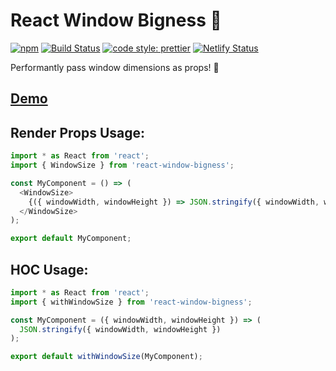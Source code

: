 # React Window Bigness 📏

[![npm](https://img.shields.io/npm/v/react-window-bigness.svg)](https://www.npmjs.com/package/react-window-bigness)
[![Build Status](https://travis-ci.org/iamjoshellis/react-window-bigness.svg?branch=master)](https://travis-ci.org/iamjoshellis/react-window-bigness)
[![code style: prettier](https://img.shields.io/badge/code_style-prettier-ff69b4.svg)](https://github.com/prettier/prettier)
[![Netlify Status](https://api.netlify.com/api/v1/badges/374efa8a-4ed2-4e40-a95b-e4063bba1ab3/deploy-status)](https://app.netlify.com/sites/react-window-bigness/deploys)

Performantly pass window dimensions as props! 📐

## [Demo](https://react-window-bigness.netlify.com/)

## Render Props Usage:
```js
import * as React from 'react';
import { WindowSize } from 'react-window-bigness';

const MyComponent = () => (
  <WindowSize>
    {({ windowWidth, windowHeight }) => JSON.stringify({ windowWidth, windowHeight })}
  </WindowSize>
);

export default MyComponent;
```

## HOC Usage:
```js
import * as React from 'react';
import { withWindowSize } from 'react-window-bigness';

const MyComponent = ({ windowWidth, windowHeight }) => (
  JSON.stringify({ windowWidth, windowHeight })
);

export default withWindowSize(MyComponent);
```